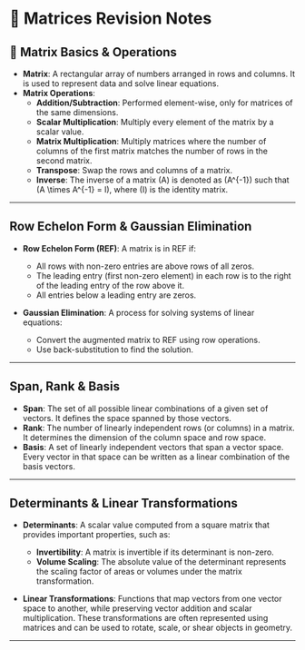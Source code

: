 # 📘 Matrices Revision Notes

## 📌 Matrix Basics & Operations

- **Matrix**: A rectangular array of numbers arranged in rows and columns. It is used to represent data and solve linear equations.
- **Matrix Operations**:
  - **Addition/Subtraction**: Performed element-wise, only for matrices of the same dimensions.
  - **Scalar Multiplication**: Multiply every element of the matrix by a scalar value.
  - **Matrix Multiplication**: Multiply matrices where the number of columns of the first matrix matches the number of rows in the second matrix.
  - **Transpose**: Swap the rows and columns of a matrix.
  - **Inverse**: The inverse of a matrix \(A\) is denoted as \(A^{-1}\) such that \(A \times A^{-1} = I\), where \(I\) is the identity matrix.

---

## Row Echelon Form & Gaussian Elimination

- **Row Echelon Form (REF)**: A matrix is in REF if:
  - All rows with non-zero entries are above rows of all zeros.
  - The leading entry (first non-zero element) in each row is to the right of the leading entry of the row above it.
  - All entries below a leading entry are zeros.
  
- **Gaussian Elimination**: A process for solving systems of linear equations:
  - Convert the augmented matrix to REF using row operations.
  - Use back-substitution to find the solution.

---

## Span, Rank & Basis

- **Span**: The set of all possible linear combinations of a given set of vectors. It defines the space spanned by those vectors.
- **Rank**: The number of linearly independent rows (or columns) in a matrix. It determines the dimension of the column space and row space.
- **Basis**: A set of linearly independent vectors that span a vector space. Every vector in that space can be written as a linear combination of the basis vectors.

---

## Determinants & Linear Transformations

- **Determinants**: A scalar value computed from a square matrix that provides important properties, such as:
  - **Invertibility**: A matrix is invertible if its determinant is non-zero.
  - **Volume Scaling**: The absolute value of the determinant represents the scaling factor of areas or volumes under the matrix transformation.
  
- **Linear Transformations**: Functions that map vectors from one vector space to another, while preserving vector addition and scalar multiplication. These transformations are often represented using matrices and can be used to rotate, scale, or shear objects in geometry.

---
